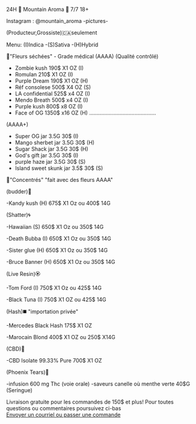 24H 🗻 Mountain Aroma 🗻 7/7 18+

Instagram : @mountain_aroma  -pictures-



(Producteur,Grossiste)🇨🇦seulement


Menu: (I)Indica -(S)Sativa -(H)Hybrid
 
🌱"Fleurs séchées" - Grade médical (AAAA) (Qualité contrôlé)


- Zombie kush  190$  X1 OZ (I)
- Romulan   210$  X1 OZ (I)
- Purple Dream  190$ X1 OZ (H)
- Réf consolese  500$ X4 OZ (S)
- LA confidential   525$ x4 OZ (I)
- Mendo Breath   500$ x4 OZ (I)
- Purple kush   800$ x8 OZ (I)
- Face of OG   1350$ x16 OZ (H)
............................................








 (AAAA+)
- Super OG  jar 3.5G 30$ (I) 
- Mango sherbet jar 3.5G  30$ (H)
- Sugar Shack  jar  3.5G  30$ (H)
- God's gift  jar 3.5G  30$ (I)
- purple haze  jar 3.5G  30$ (S)
- Island sweet skunk jar 3.5$ 30$ (S)







🍯"Concentrés" "fait avec des fleurs AAAA"

(budder)🧀

-Kandy kush (H) 675$ X1 Oz ou 400$ 14G

(Shatter)🌀

-Hawaiian (S) 650$ X1 Oz ou 350$ 14G

-Death Bubba (I) 650$ X1 Oz ou 350$ 14G

-Sister glue  (H) 650$ X1 Oz ou 350$ 14G

-Bruce Banner (H) 650$ X1 Oz ou 350$ 14G

(Live Resin)🏵️

-Tom Ford (I) 750$ X1 Oz ou 425$ 14G

-Black Tuna (I) 750$ X1 OZ ou 425$ 14G

(Hash)◼️  "importation privée"

-Mercedes Black Hash 175$ X1 OZ

-Marocain Blond 400$ X1 OZ ou 250$ X14G

(CBD)🏥

-CBD Isolate 99.33% Pure 700$ X1 OZ



(Phoenix Tears)🏥

-infusion 600 mg Thc (voie orale)
-saveurs  canelle où menthe verte 40$G (Seringue)












Livraison gratuite pour les commandes de 150$ et plus!
<a>Pour toutes questions ou commentaires poursuivez ci-bas </br> <a href="mailto:visionerf33@protonmail.com">Envoyer un courriel ou passer une commande</a>














